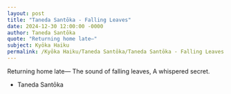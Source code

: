 ```yaml
---
layout: post
title: "Taneda Santōka - Falling Leaves"
date: 2024-12-30 12:00:00 -0000
author: Taneda Santōka
quote: "Returning home late—"
subject: Kyōka Haiku
permalink: /Kyōka Haiku/Taneda Santōka/Taneda Santōka - Falling Leaves
---
```


Returning home late—
The sound of falling leaves,
A whispered secret.

- Taneda Santōka
